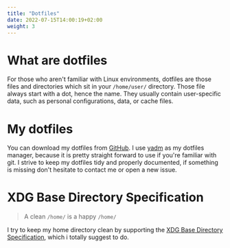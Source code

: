 ```yaml
---
title: "Dotfiles"
date: 2022-07-15T14:00:19+02:00
weight: 3
---
```


What are dotfiles
=================
For those who aren't familiar with Linux environments, dotfiles are those files
and directories which sit in your `/home/user/` directory. Those file always
start with a dot, hence the name. They usually contain user-specific data, such
as personal configurations, data, or cache files.

My dotfiles
===========
You can download my dotfiles from [GitHub](https://github.com/dnlmsr/dotfiles).
I use [yadm](https://yadm.io) as my dotfiles manager, because it is pretty
straight forward to use if you're familiar with git. I strive to keep my
dotfiles tidy and properly documented, if something is missing don't hesitate to
contact me or open a new issue.

XDG Base Directory Specification
================================

> A clean `/home/` is a happy `/home/`

I try to keep my home directory clean by supporting the [XDG Base Directory
Specification](https://specifications.freedesktop.org/basedir-spec/basedir-spec-latest.html),
which i totally suggest to do.
